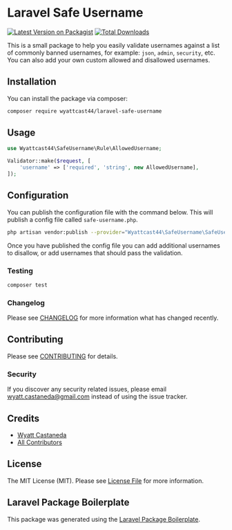 # Laravel Safe Username

[![Latest Version on Packagist](https://img.shields.io/packagist/v/wyattcast44/laravel-safe-username.svg?style=flat-square)](https://packagist.org/packages/wyattcast44/laravel-safe-username)
[![Total Downloads](https://img.shields.io/packagist/dt/wyattcast44/laravel-safe-username.svg?style=flat-square)](https://packagist.org/packages/wyattcast44/laravel-safe-username)

This is a small package to help you easily validate usernames against a list of
commonly banned usernames, for example: `json`, `admin`, `security`, etc. You
can also add your own custom allowed and disallowed usernames.

## Installation

You can install the package via composer:

```bash
composer require wyattcast44/laravel-safe-username
```

## Usage

```php
use Wyattcast44\SafeUsername\Rule\AllowedUsername;

Validator::make($request, [
    'username' => ['required', 'string', new AllowedUsername],
]);
```

## Configuration

You can publish the configuration file with the command below. This will publish a config file called `safe-username.php`.

```bash
php artisan vendor:publish --provider="Wyattcast44\SafeUsername\SafeUsernameServiceProvider"
```

Once you have published the config file you can add additional usernames to disallow, or add usernames that should pass the validation.


### Testing

```bash
composer test
```

### Changelog

Please see [CHANGELOG](CHANGELOG.md) for more information what has changed
recently.

## Contributing

Please see [CONTRIBUTING](CONTRIBUTING.md) for details.

### Security

If you discover any security related issues, please email
wyatt.castaneda@gmail.com instead of using the issue tracker.

## Credits

-   [Wyatt Castaneda](https://github.com/wyattcast44)
-   [All Contributors](../../contributors)

## License

The MIT License (MIT). Please see [License File](LICENSE.md) for more
information.

## Laravel Package Boilerplate

This package was generated using the
[Laravel Package Boilerplate](https://laravelpackageboilerplate.com).
